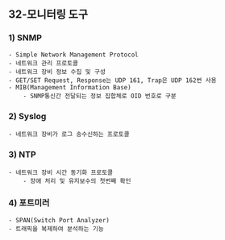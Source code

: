 ## 32-모니터링 도구
### 1) SNMP
    - Simple Network Management Protocol
    - 네트워크 관리 프로토콜
    - 네트워크 장비 정보 수집 및 구성
    - GET/SET Request, Response는 UDP 161, Trap은 UDP 162번 사용
    - MIB(Management Information Base)
        - SNMP통신간 전달되는 정보 집합체로 OID 번호로 구분
### 2) Syslog
    - 네트워크 장비가 로그 송수신하는 프로토콜
### 3) NTP
    - 네트워크 장비 시간 동기화 프로토콜
        - 장애 처리 및 유지보수의 첫번째 확인
### 4) 포트미러
    - SPAN(Switch Port Analyzer)
    - 트래픽을 복제하여 분석하는 기능


